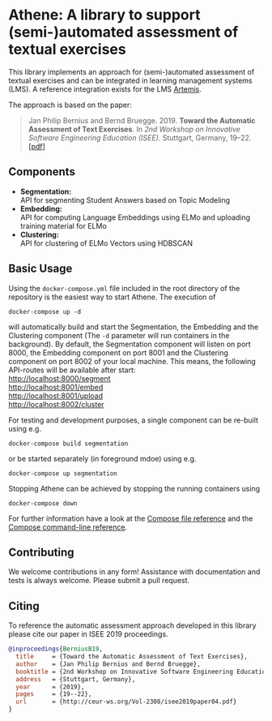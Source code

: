 # Athene: A library to support (semi-)automated assessment of textual exercises

This library implements an approach for (semi-)automated assessment of textual exercises and can be integrated in learning management systems (LMS). A reference integration exists for the LMS [Artemis](https://github.com/ls1intum/Artemis).

The approach is based on the paper:
> Jan Philip Bernius and Bernd Bruegge. 2019. **Toward the Automatic Assessment of Text Exercises**. In *2nd Workshop on Innovative Software Engineering Education (ISEE)*. Stuttgart, Germany, 19–22. [[pdf]](https://brn.is/isee19)

## Components

- **Segmentation:**  
  API for segmenting Student Answers based on Topic Modeling
- **Embedding:**  
  API for computing Language Embeddings using ELMo and uploading training material for ELMo
- **Clustering:**  
  API for clustering of ELMo Vectors using HDBSCAN

## Basic Usage

Using the `docker-compose.yml` file included in the root directory of the repository is the easiest way to start Athene. The execution of

```
docker-compose up -d
```

will automatically build and start the Segmentation, the Embedding and the Clustering component (The `-d` parameter will run containers in the background). By default, the Segmentation component will listen on port 8000, the Embedding component on port 8001 and the Clustering component on port 8002 of your local machine. This means, the following API-routes will be available after start:  
[http://localhost:8000/segment](http://localhost:8000/segment)  
[http://localhost:8001/embed](http://localhost:8001/embed)  
[http://localhost:8001/upload](http://localhost:8001/upload)  
[http://localhost:8002/cluster](http://localhost:8002/cluster)  

For testing and development purposes, a single component can be re-built using e.g.

```
docker-compose build segmentation
```

or be started separately (in foreground mdoe) using e.g.

```
docker-compose up segmentation
```

Stopping Athene can be achieved by stopping the running containers using

```
docker-compose down
```

For further information have a look at the [Compose file reference](https://docs.docker.com/compose/compose-file/) and the [Compose command-line reference](https://docs.docker.com/compose/reference/overview/).

## Contributing

We welcome contributions in any form! Assistance with documentation and tests is always welcome. Please submit a pull request.

## Citing

To reference the automatic assessment approach developed in this library please cite our paper in ISEE 2019 proceedings.

```bibtex
@inproceedings{BerniusB19,
  title     = {Toward the Automatic Assessment of Text Exercises},
  author    = {Jan Philip Bernius and Bernd Bruegge},
  booktitle = {2nd Workshop on Innovative Software Engineering Education (ISEE)},
  address   = {Stuttgart, Germany},
  year      = {2019},
  pages     = {19--22},
  url       = {http://ceur-ws.org/Vol-2308/isee2019paper04.pdf}
}
```

